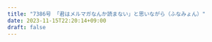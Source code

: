 ```yaml
---
title: "7386号 「君はメルマガなんか読まない」と思いながら（ふなみょん）"
date: 2023-11-15T22:20:14+09:00
draft: false
---
```


```
```

```
```
